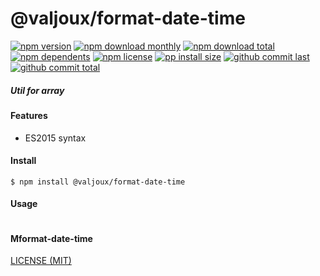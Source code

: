 # @valjoux/format-date-time

[![npm version][badge-npm-version]][url-npm]
[![npm download monthly][badge-npm-download-monthly]][url-npm]
[![npm download total][badge-npm-download-total]][url-npm]
[![npm dependents][badge-npm-dependents]][url-github]
[![npm license][badge-npm-license]][url-npm]
[![pp install size][badge-pp-install-size]][url-pp]
[![github commit last][badge-github-last-commit]][url-github]
[![github commit total][badge-github-commit-count]][url-github]

[//]: <> (Shields)
[badge-npm-version]: https://flat.badgen.net/npm/v/@valjoux/format-date-time
[badge-npm-download-monthly]: https://flat.badgen.net/npm/dm/@valjoux/format-date-time
[badge-npm-download-total]:https://flat.badgen.net/npm/dt/@valjoux/format-date-time
[badge-npm-dependents]: https://flat.badgen.net/npm/dependents/@valjoux/format-date-time
[badge-npm-license]: https://flat.badgen.net/npm/license/@valjoux/format-date-time
[badge-pp-install-size]: https://flat.badgen.net/packagephobia/install/@valjoux/format-date-time
[badge-github-last-commit]: https://flat.badgen.net/github/last-commit/hoyeungw/vect
[badge-github-commit-count]: https://flat.badgen.net/github/commits/hoyeungw/vect

[//]: <> (Link)
[url-npm]: https://npmjs.org/package/@valjoux/format-date-time
[url-pp]: https://packagephobia.now.sh/result?p=@valjoux/format-date-time
[url-github]: https://github.com/hoyeungw/vect

##### Util for array

#### Features

- ES2015 syntax

#### Install
```console
$ npm install @valjoux/format-date-time
```

#### Usage
```js
```

#### Mformat-date-time
[LICENSE (MIT)](/LICENSE)
